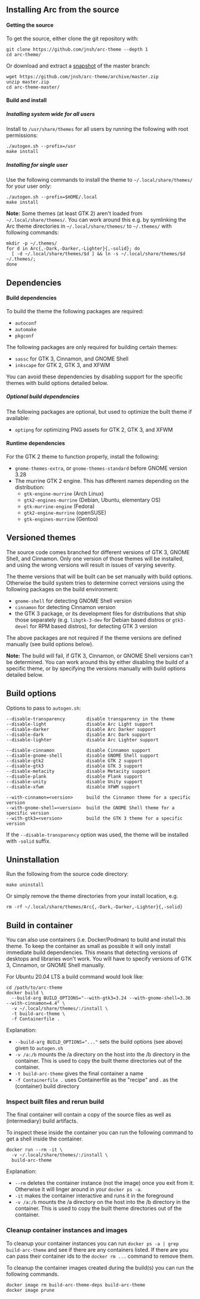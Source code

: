 ## Installing Arc from the source

#### Getting the source

To get the source, either clone the git repository with:

    git clone https://github.com/jnsh/arc-theme --depth 1
    cd arc-theme/

Or download and extract a [snapshot](https://github.com/jnsh/arc-theme/archive/master.zip) of the master branch:

    wget https://github.com/jnsh/arc-theme/archive/master.zip
    unzip master.zip
    cd arc-theme-master/

#### Build and install

##### Installing system wide for all users

Install to `/usr/share/themes` for all users by running the following with root permissions:

    ./autogen.sh --prefix=/usr
    make install

##### Installing for single user

Use the following commands to install the theme to `~/.local/share/themes/` for your user only:

    ./autogen.sh --prefix=$HOME/.local
    make install

**Note:** Some themes (at least GTK 2) aren't loaded from `~/.local/share/themes/`. You can work around this e.g. by symlinking the Arc theme directories in `~/.local/share/themes/` to `~/.themes/` with following commands:

    mkdir -p ~/.themes/
    for d in Arc{,-Dark,-Darker,-Lighter}{,-solid}; do
      [ -d ~/.local/share/themes/$d ] && ln -s ~/.local/share/themes/$d ~/.themes/;
    done

## Dependencies

#### Build dependencies

To build the theme the following packages are required:
* `autoconf`
* `automake`
* `pkgconf`

The following packages are only required for building certain themes:
* `sassc` for GTK 3, Cinnamon, and GNOME Shell
* `inkscape` for GTK 2, GTK 3, and XFWM

You can avoid these dependencies by disabling support for the specific themes with build options detailed below.

##### Optional build dependencies

The following packages are optional, but used to optimize the built theme if available:
* `optipng` for optimizing PNG assets for GTK 2, GTK 3, and XFWM

#### Runtime dependencies

For the GTK 2 theme to function properly, install the following:
* `gnome-themes-extra`, or `gnome-themes-standard` before GNOME version 3.28
* The murrine GTK 2 engine. This has different names depending on the distribution:
  * `gtk-engine-murrine` (Arch Linux)
  * `gtk2-engines-murrine` (Debian, Ubuntu, elementary OS)
  * `gtk-murrine-engine` (Fedora)
  * `gtk2-engine-murrine` (openSUSE)
  * `gtk-engines-murrine` (Gentoo)

## Versioned themes

The source code comes branched for different versions of GTK 3, GNOME Shell, and Cinnamon. Only one version of those themes will be installed, and using the wrong versions will result in issues of varying severity.

The theme versions that will be built can be set manually with build options. Otherwise the build system tries to determine correct versions using the following packages on the build environment:
* `gnome-shell` for detecting GNOME Shell version
* `cinnamon` for detecting Cinnamon version
* the GTK 3 package, or its development files for distributions that ship those separately (e.g. `libgtk-3-dev` for Debian based distros or `gtk3-devel` for RPM based distros), for detecting GTK 3 version

The above packages are not required if the theme versions are defined manually (see build options below).

**Note:** The build will fail, if GTK 3, Cinnamon, or GNOME Shell versions can't be determined. You can work around this by either disabling the build of a specific theme, or by specifying the versions manually with build options detailed below.

## Build options

Options to pass to `autogen.sh`:

    --disable-transparency        disable transparency in the theme
    --disable-light               disable Arc Light support
    --disable-darker              disable Arc Darker support
    --disable-dark                disable Arc Dark support
    --disable-lighter             disable Arc Lighter support

    --disable-cinnamon            disable Cinnamon support
    --disable-gnome-shell         disable GNOME Shell support
    --disable-gtk2                disable GTK 2 support
    --disable-gtk3                disable GTK 3 support
    --disable-metacity            disable Metacity support
    --disable-plank               disable Plank support
    --disable-unity               disable Unity support
    --disable-xfwm                disable XFWM support

    --with-cinnamon=<version>     build the Cinnamon theme for a specific version
    --with-gnome-shell=<version>  build the GNOME Shell theme for a specific version
    --with-gtk3=<version>         build the GTK 3 theme for a specific version

If the `--disable-transparency` option was used, the theme will be installed with `-solid` suffix.

## Uninstallation

Run the following from the source code directory:

    make uninstall

Or simply remove the theme directories from your install location, e.g.

    rm -rf ~/.local/share/themes/Arc{,-Dark,-Darker,-Lighter}{,-solid}

## Build in container

You can also use containers (i.e. Docker/Podman) to build and install this theme.
To keep the container as small as possible it will only install immediate build dependencies.
This means that detecting versions of desktops and libraries won't work.
You will have to specify versions of GTK 3, Cinnamon, or GNOME Shell manually.

For Ubuntu 20.04 LTS a build command would look like:

    cd /path/to/arc-theme
    docker build \
      --build-arg BUILD_OPTIONS="--with-gtk3=3.24 --with-gnome-shell=3.36 --with-cinnamon=4.4" \
      -v ~/.local/share/themes/:/install \
      -t build-arc-theme \
      -f Containerfile .

Explanation:
* `--build-arg BUILD_OPTIONS="..."` sets the build options (see above) given to `autogen.sh`
* `-v /a:/b` mounts the /a directory on the host into the /b directory in the container. This is used to copy the built theme directories out of the container.
* `-t build-arc-theme` gives the final container a name
* `-f Containerfile .` uses Containerfile as the "recipe" and . as the (container) build directory

### Inspect built files and rerun build

The final container will contain a copy of the source files as well as (intermediary) build artifacts.

To inspect these inside the container you can run the following command to get a shell inside the container.

    docker run --rm -it \
      -v ~/.local/share/themes/:/install \
      build-arc-theme

Explanation:
* `--rm` deletes the container instance (not the image) once you exit from it. Otherwise it will linger around in your `docker ps -a`.
* `-it` makes the container interactive and runs it in the foreground
* `-v /a:/b` mounts the /a directory on the host into the /b directory in the container. This is used to copy the built theme directories out of the container.

### Cleanup container instances and images

To cleanup your container instances you can run `docker ps -a | grep build-arc-theme` and see if there are any containers listed.
If there are you can pass their container ids to the `docker rm ...` command to remove them.

To cleanup the container images created during the build(s) you can run the following commands.

    docker image rm build-arc-theme-deps build-arc-theme
    docker image prune
